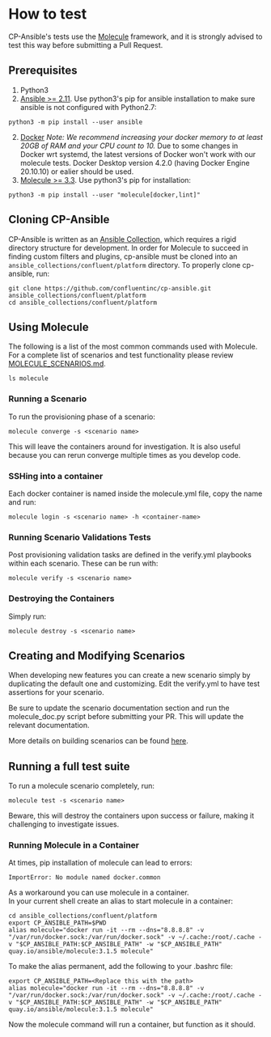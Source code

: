 # How to test

CP-Ansible's tests use the [Molecule](https://molecule.readthedocs.io/en/latest/) framework, and it is strongly advised to test this way before submitting a Pull Request.

## Prerequisites

1. Python3
2. [Ansible >= 2.11](https://docs.ansible.com/ansible/latest/installation_guide/intro_installation.html#installing-ansible-with-pip). Use python3's pip for ansible installation to make sure ansible is not configured with Python2.7:
```
python3 -m pip install --user ansible
```
2. [Docker](https://docs.docker.com/get-docker/) *Note: We recommend increasing your docker memory to at least 20GB of RAM and your CPU count to 10.*
Due to some changes in Docker wrt systemd, the latest versions of Docker won't work with our molecule tests. Docker Desktop version 4.2.0 (having Docker Engine 20.10.10) or ealier should be used. 
3. [Molecule >= 3.3](https://molecule.readthedocs.io/en/latest/installation.html#install). Use python3's pip for installation: 
```
python3 -m pip install --user "molecule[docker,lint]"
```

## Cloning CP-Ansible

CP-Ansible is written as an [Ansible Collection](https://docs.ansible.com/ansible/latest/dev_guide/developing_collections.html), which requires a rigid directory structure for development. In order for Molecule to succeed in finding custom filters and plugins, cp-ansible must be cloned into an `ansible_collections/confluent/platform` directory. To properly clone cp-ansible, run:

```
git clone https://github.com/confluentinc/cp-ansible.git ansible_collections/confluent/platform
cd ansible_collections/confluent/platform
```

## Using Molecule

The following is a list of the most common commands used with Molecule.  For a complete list of scenarios and test functionality please review [MOLECULE_SCENARIOS.md](MOLECULE_SCENARIOS.md).

```
ls molecule
```


### Running a Scenario

To run the provisioning phase of a scenario:

```
molecule converge -s <scenario name>
```

This will leave the containers around for investigation. It is also useful because you can rerun converge multiple times as you develop code.

### SSHing into a container

Each docker container is named inside the molecule.yml file, copy the name and run:

```
molecule login -s <scenario name> -h <container-name>
```

### Running Scenario Validations Tests

Post provisioning validation tasks are defined in the verify.yml playbooks within each scenario. These can be run with:

```
molecule verify -s <scenario name>
```

### Destroying the Containers

Simply run:

```
molecule destroy -s <scenario name>
```

## Creating and Modifying Scenarios

When developing new features you can create a new scenario simply by duplicating the default one and customizing. Edit the verify.yml to have test assertions for your scenario.

Be sure to update the scenario documentation section and run the molecule_doc.py script before submitting your PR.  This will update the relevant documentation.

More details on building scenarios can be found [here](https://molecule.readthedocs.io/en/latest/getting-started.html?highlight=scenarios#molecule-scenarios).

## Running a full test suite

To run a molecule scenario completely, run:
```
molecule test -s <scenario name>
```
Beware, this will destroy the containers upon success or failure, making it challenging to investigate issues.

### Running Molecule in a Container

At times, pip installation of molecule can lead to errors:
```
ImportError: No module named docker.common
```

As a workaround you can use molecule in a container.  
In your current shell create an alias to start molecule in a container:

```
cd ansible_collections/confluent/platform
export CP_ANSIBLE_PATH=$PWD
alias molecule="docker run -it --rm --dns="8.8.8.8" -v "/var/run/docker.sock:/var/run/docker.sock" -v ~/.cache:/root/.cache -v "$CP_ANSIBLE_PATH:$CP_ANSIBLE_PATH" -w "$CP_ANSIBLE_PATH" quay.io/ansible/molecule:3.1.5 molecule"
```

To make the alias permanent, add the following to your .bashrc file:

```
export CP_ANSIBLE_PATH=<Replace this with the path>
alias molecule="docker run -it --rm --dns="8.8.8.8" -v "/var/run/docker.sock:/var/run/docker.sock" -v ~/.cache:/root/.cache -v "$CP_ANSIBLE_PATH:$CP_ANSIBLE_PATH" -w "$CP_ANSIBLE_PATH" quay.io/ansible/molecule:3.1.5 molecule"
```

Now the molecule command will run a container, but function as it should.
